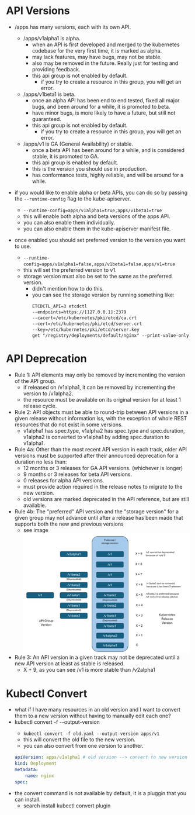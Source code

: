 # API Versions
- /apps has many versions, each with its own API.
    - /apps/v1alpha1 is alpha.
        - when an API is first developed and merged to the kubernetes codebase for the very first time, it is marked as alpha.
        - may lack features, may have bugs, may not be stable.
        - also may be removed in the future. Really just for testing and providing feedback.
        - this api group is not enabled by default.
            - if you try to create a resource in this group, you will get an error.
    - /apps/v1beta1 is beta.
        - once an alpha API has been end to end tested, fixed all major bugs, and been around for a while, it is promoted to beta.
        - have minor bugs, is more likely to have a future, but still not guaranteed.
        - this api group is not enabled by default.
            - if you try to create a resource in this group, you will get an error.
    - /apps/v1 is GA (General Availability) or stable.
        - once a beta API has been around for a while, and is considered stable, it is promoted to GA.
        - this api group is enabled by default.
        - this is the version you should use in production.
        - has conformance tests, highly reliable, and will be around for a while.

- if you would like to enable alpha or beta APIs, you can do so by passing the `--runtime-config` flag to the kube-apiserver.
    - `--runtime-config=apps/v1alpha1=true,apps/v1beta1=true`
    - this will enable both alpha and beta versions of the apps API.
    - you can also enable them individually.
    - you can also enable them in the kube-apiserver manifest file.

- once enabled you should set preferred version to the version you want to use.
    - `--runtime-config=apps/v1alpha1=false,apps/v1beta1=false,apps/v1=true`
    - this will set the preferred version to v1.
    - storage version must also be set to the same as the preferred version.
        - didn't mention how to do this.
        - you can see the storage version by running something like:
            ```
            ETCDCTL_API=3 etcdctl 
            --endpoints=https://[127.0.0.1]:2379
            --cacert=/etc/kubernetes/pki/etcd/ca.crt
            --cert=/etc/kubernetes/pki/etcd/server.crt
            --key=/etc/kubernetes/pki/etcd/server.key
            get "/registry/deployments/default/nginx" --print-value-only
            ```

# API Deprecation
- Rule 1: API elements may only be removed by incrementing the version of the API group.
    - if released on /v1alpha1, it can be removed by incrementing the version to /v1alpha2.
    - the resource must be available on its original version for at least 1 release cycle.
- Rule 2: API objects must be able to round-trip between API versions in a given release without information lss, with the exception of whole REST resources that do not exist in some versions.
    - v1alpha1 has spec.type, v1alpha2 has spec.type and spec.duration, v1alpha2 is converted to v1alpha1 by adding spec.duration to v1alpha1.
- Rule 4a: Other than the most recent API version in each track, older API versions must be supported after their announced deprecation for a duration no less than:
    - 12 months or 3 releases for GA API versions. (whichever is longer)
    - 9 months or 3 releases for beta API versions.
    - 0 releases for alpha API versions.
    - must provide action required in the release notes to migrate to the new version.
    - old versions are marked deprecated in the API reference, but are still available.
- Rule 4b: The "preferred" API version and the "storage version" for a given group may not advance until after a release has been made that supports both the new and previous versions
    - see image ![Versioning](image.png)
- Rule 3: An API version in a given track may not be deprecated until a new API version at least as stable is released.
    - X + 9, as you can see /v1 is more stable than /v2alpha1

# Kubectl Convert
- what if I have many resources in an old version and I want to convert them to a new version without having to manually edit each one?
- kubectl convert -f <old-file> --output-version <new-api>
    - `kubectl convert -f old.yaml --output-version apps/v1`
    - this will convert the old file to the new version.
    - you can also convert from one version to another.
    ```yaml
    apiVersion: apps/v1alpha1 # old version --> convert to new version --> apps/v1
    kind: Deployment
    metadata:
        name: nginx
    spec:
    ```
- the convert command is not available by default, it is a pluggin that you can install.
    - search install kubectl convert plugin 
